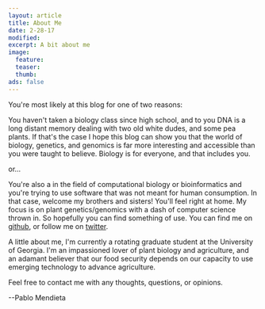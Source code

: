 ```yaml
---
layout: article
title: About Me
date: 2-28-17
modified:
excerpt: A bit about me
image:
  feature: 
  teaser:
  thumb:
ads: false  
---
```



You're most likely at this blog for one of two reasons:


You haven't taken a biology class since high school, and to you DNA is a long distant memory dealing with two old white dudes, and some pea plants.
If that's the case I hope this blog can show you that the world of biology,
genetics, and genomics is far more interesting and accessible than you were
taught to believe. Biology is for everyone, and that includes you. 

or...

You're also a in the field of computational biology or bioinformatics and you're trying to use software that was not meant
for human consumption. In that case, welcome my brothers and sisters! You'll feel right at home. My
focus is on plant genetics/genomics with a dash of computer science thrown in. So hopefully you
can find something of use. You can find me on [github](https://github.com/Jome0169), or follow me on [twitter](https://twitter.com/pabster212?lang=en).

A little about me, I'm currently a rotating graduate student at the University
of Georgia. I'm an impassioned lover of plant biology and agriculture, and an
adamant believer that our food security depends on our capacity to use emerging
technology to advance agriculture. 

Feel free to contact me with any thoughts, questions, or opinions.

--Pablo Mendieta










